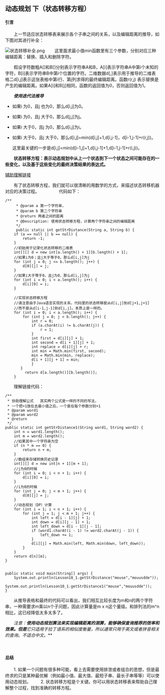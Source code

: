 ## 动态规划 下（状态转移方程）

#### 引言
　　上一节适应状态转移表来展示各个子串之间的关系，以及编辑距离的推导，如下图对其进行补全：

![状态转移补全.png](https://s2.ax1x.com/2019/11/30/QEh4Ff.md.png)
　　这里面求最小值min函数里有三个参数，分别对应三种编辑距离：替换、插入和删除字符。

　　假设字符数粗A[]和B[]分别表示字符串A和B，A[i]表示字符串A中第i个未知的字符，B[i]表示字符串B中第i个位置的字符。二维数据d[,]表示用于推导的二维表格二d[i,j]表示这张表格中第i行、第j列求得的最终编辑距离。函数r(r,j)
表示替换是产生的编辑距离。如果A[i]和B[j]相同，函数的返回值为0，否则返回值为1。　　

　　***使用迭代法推导***

+ 如果i 为0，且j 也为0，那么d[i,j]为0。
+ 如果i 为0，且j 大于0，那么d[j,j]为j。
+ 如果i 大于0，且j 为0，那么d[i,j]为i。
+ 如果i 大于0，且j 大于0，那么d[i,j]=min(d[i,j]+1,d[i,j-1]，d[i-1,j-1]+r(r,j))。


  这里最关键的一步是d[i,j]=min(d[i-1,j]+1,d[i,j-1]+1,d[i-1,j-1]+r(i,j))。

　　**状态转移方程：表示动态规划中从上一个状态到下一个状态之间可能存在的一些变化，以及基于这些变化的最终决策结果的表达式。** 


[辅助理解链接](https://leetcode-cn.com/problems/edit-distance/solution/bian-ji-ju-chi-by-leetcode/)

　　有了状态转移方程，我们就可以很清晰的用数学的方式，来描述状态转移机器对应的决策过程。
　　
　　代码如下：
  
	/**
     	 * @param a 第一个字符串，
     	 * @param b 第二个字符串
     	 * @return 两者之间的距离
     	 * @Description: 使用状态转移方程，计算两个字符串之间的编辑距离
     	 */
    	 public static int getStrDistance(String a, String b) {
	    if (a == null || b == null) {
	        return -1;
	    }
	    //初始用于记录化状态转移的二维表
	    int[][] d = new int[a.length() + 1][b.length() + 1];
	    //如果i为0；且j大于等于0，那么d[i,j]为j
	    for (int j = 0; j <= b.length(); j++) {
	        d[0][j] = j;
	    }
	    //如果i大于等于0，且j为0，那么d[i,j]为j
	    for (int i = 0; i < a.length(); i++) {
	        d[i][0] = i;
	    }

        //实现状态转移方程
        //请注意由于Java语言实现的关系，代码里的状态转移是从d[i,j]到d[j+1,j+1]
        //而不是从d[i-1,j-1]到d[i,j]。本质上是一样的。
        for (int i = 0; i < a.length(); i++) {
            for (int j = 0; j < b.length(); j++) {
                int r = 0;
                if (a.charAt(i) != b.charAt(j)) {
                    r = 1;
                }
                int first = d[i][j] + 1;
                int second = d[i + 1][j] + 1;
                int replace = d[i][j] + r;
                int min = Math.min(first, second);
                min = Math.min(min, replace);
                d[i + 1][j + 1] = min;
                }
           }
             return d[a.length()][b.length()];
        }


　　理解链接代码：

	/**
	 * 协助理解公式   其实两个公式是一样的不同的写法，
	 * 一个把+1放在去最小值之后，一个是在每个参数分别+1
	 * @param word1
	 * @param word2
	 * @return
	 */
    public static int getStrDistance1(String word1, String word2) {
        int n = word1.length();
        int m = word2.length();
        //如果其中一个字符串为空
        if (n * m == 0) {
            return n + m;
        }
        //数组来存储转换历史记录
        int[][] d = new int[n + 1][m + 1];
        //j为0的时候
        for (int i = 0; i < n + 1; i++) {
            d[i][0] = i;
        }
        //i为0的时候
        for (int j = 0; j < m + 1; j++) {
            d[0][j] = j;
        }
        //动态规划（DP）计算
        for (int i = 1; i < n + 1; i++) {
            for (int j = 1; j < m + 1; j++) {
                int left = d[i - 1][j] + 1;
                int down = d[i][j - 1] + 1;
                int left_down = d[i - 1][j - 1];
                if (word1.charAt(i - 1) != word2.charAt(j - 1)) {
                    left_down += 1;
                }
                d[i][j] = Math.min(left, Math.min(down, left_down));
            }
        }
        return d[n][m];
    }


	public static void main(String[] args) {
        System.out.println(Lesson10_1.getStrDistance("mouse","mouusdde"));
        System.out.println(Lesson10_1.getStrDistance1("mouse","mouusdde"));
    }



　　从推导表格和最终的代码可以看出，我们相互比较长度为m和n的两个字符串，一种需要求m乘以n个子问题，因此计算量是m x n这个量级。和排列法的m^n相比，这已经降低太多太多了。

　　**注意：**使用动态规划算法来实现编辑距离的测算，能够确保查询推荐的效率和效果。但是***它只适用于拉丁语系的相似度衡量，所以通常只用于英文或者拼音相关的查询。不适合中文。***

　　
#### 总结

　　1. 如果一个问题有很多种可能，看上去需要使用排泄或者组合的思想，但是最终求的只是某种最优解（例如最小值、最大值、最短子串、最长子串等等）可以使用动态规划。
　　2. 状态转移方程是个关键。你可以用状态转移表来帮助自己理解整个过程，找到准确的转移方程。























































